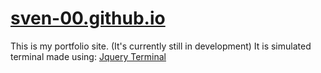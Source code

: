 # [sven-00.github.io](https://imbroekman.github.io)
This is my portfolio site. (It's currently still in development)
It is simulated terminal made using: [Jquery Terminal](https://github.com/jcubic/jquery.terminal)
